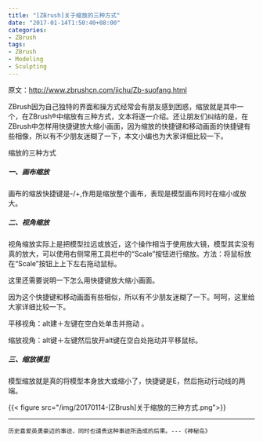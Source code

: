 ```yaml
---
title: "[ZBrush]关于缩放的三种方式"
date: "2017-01-14T1:50:40+08:00"
categories:
- ZBrush
tags:
- ZBrush
- Modeling
- Sculpting
---
```



原文：http://www.zbrushcn.com/jichu/Zb-suofang.html

ZBrush因为自己独特的界面和操方式经常会有朋友感到困惑，缩放就是其中一个，在ZBrush®中缩放有三种方式，文本将逐一介绍。还让朋友们纠结的是，在ZBrush中怎样用快捷键放大缩小画面，因为缩放的快捷键和移动画面的快捷键有些相像，所以有不少朋友迷糊了一下，本文小编也为大家详细比较一下。

缩放的三种方式

##### 一、画布缩放
画布的缩放快捷键是-/+,作用是缩放整个画布，表现是模型画布同时在缩小或放大。

##### 二、视角缩放
视角缩放实际上是把模型拉远或放近，这个操作相当于使用放大镜，模型其实没有真的放大，可以使用右侧常用工具栏中的“Scale”按钮进行缩放。方法：将鼠标放在“Scale”按钮上上下左右拖动鼠标。

这里还需要说明一下怎么用快捷键放大缩小画面。

因为这个快捷键和移动画面有些相似，所以有不少朋友迷糊了一下。呵呵，这里给大家详细比较一下。

平移视角：alt建＋左键在空白处单击并拖动 。

缩放视角：alt键＋左键然后放开alt键在空白处拖动并平移鼠标。

##### 三、缩放模型
模型缩放就是真的将模型本身放大或缩小了，快捷键是E，然后拖动行动线的两端。

{{< figure src="/img/20170114-[ZBrush]关于缩放的三种方式.png">}}

***
`历史喜爱英勇豪迈的事迹，同时也谴责这种事迹所造成的后果。---《神秘岛》`
